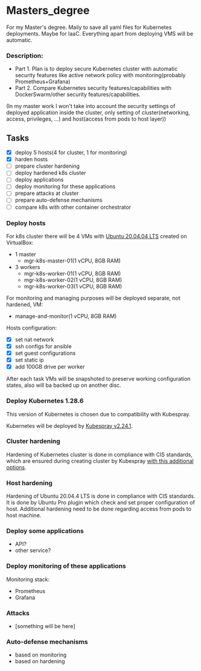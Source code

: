 # Masters_degree
For my Master's degree. Maily to save all yaml files for Kubernetes deployments. Maybe for IaaC.
Everything apart from deploying VMS will be automatic.

### Description:
- Part 1. Plan is to deploy secure Kubernetes cluster with automatic security features like active network policy with monitoring(probably Prometheus+Grafana)
- Part 2. Compare Kubernetes security features/capabilities with DockerSwarm/other security features/capabilities.

(In my master work I won't take into account the security settings of deployed application inside the cluster, only setting of cluster(networking, access, privileges, ...) and host(access from pods to host layer))
## Tasks
- [x] deploy 5 hosts(4 for cluster, 1 for monitoring)
- [x] harden hosts
- [ ] prepare cluster hardening
- [ ] deploy hardened k8s cluster
- [ ] deploy applications
- [ ] deploy monitoring for these applications
- [ ] prepare attacks at cluster
- [ ] prepare auto-defense mechanisms
- [ ] compare k8s with other container orchestrator

### Deploy hosts
For k8s cluster there will be 4 VMs with [Ubuntu 20.04.04 LTS](https://ubuntu.com/download/desktop/thank-you?version=22.04.4&architecture=amd64) created on VirtualBox:
- 1 master
  - mgr-k8s-master-01(1 vCPU, 8GB RAM)
- 3 workers
  - mgr-k8s-worker-01(1 vCPU, 8GB RAM)
  - mgr-k8s-worker-02(1 vCPU, 8GB RAM)
  - mgr-k8s-worker-03(1 vCPU, 8GB RAM)

For monitoring and managing purposes will be deployed separate, not hardened, VM:
- manage-and-monitor(1 vCPU, 8GB RAM)

Hosts configuration:
- [X] set nat network
- [X] ssh configs for ansible
- [x] set guest configurations
- [X] set static ip
- [x] add 100GB drive per worker

After each task VMs will be snapshoted to preserve working configuration states, also will ba backed up on another disc.
### Deploy Kubernetes 1.28.6
This version of Kubernetes is chosen due to compatibility with Kubespray.

Kubernetes will be deployed by [Kubespray v2.24.1](https://github.com/kubernetes-sigs/kubespray/tree/v2.24.1).

### Cluster hardening
Hardening of Kubernetes cluster is done in compliance with CIS standards, which are ensured during creating cluster by Kubespray [with this additional options](https://github.com/kubernetes-sigs/kubespray/blob/v2.24.1/docs/hardening.md).

### Host hardening
Hardening of Ubuntu 20.04.4 LTS is done in compliance with CIS standards. It is done by Ubuntu Pro plugin which check and set proper configuration of host.
Additional hardening need to be done regarding access from pods to host machine.

### Deploy some applications
 - API?
 - other service?

### Deploy monitoring of these applications
Monitoring stack:
- Prometheus
- Grafana

### Attacks
- [something will be here]

### Auto-defense mechanisms
- based on monitoring
- based on hardening


